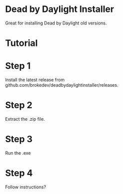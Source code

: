 # Dead by Daylight Installer
Great for installing Dead by Daylight old versions.
# Tutorial
# Step 1
Install the latest release from github.com/brokedev/deadbydaylightinstaller/releases.
# Step 2
Extract the .zip file.
# Step 3
Run the .exe
# Step 4
Follow instructions?
